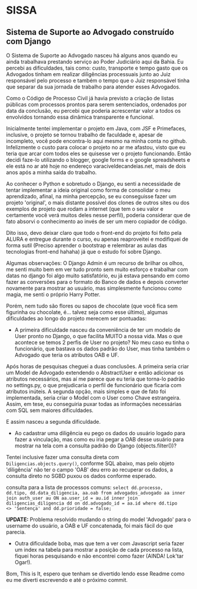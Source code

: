 # SISSA
<h2>Sistema de Suporte ao Advogado construído com Django</h2>

O Sistema de Suporte ao Advogado nasceu há alguns anos quando eu ainda trabalhava prestando serviço ao Poder Judiciário aqui da Bahia. Eu percebi as dificuldades, tais como: custo, transporte e tempo gasto que os Advogados tinham em realizar diligências processuais junto ao Juiz responsável pelo processo e também o tempo que o Juiz responsável tinha que separar da sua jornada de trabalho para atender esses Advogados.

Como o Código de Processo Civil já havia previsto a criação de listas públicas com processos prontos para serem sentenciados, ordenados por data da conclusão, eu percebi que poderia acrescentar valor a todos os envolvidos tornando essa dinâmica transparente e funcional.

Inicialmente tentei implementar o projeto em Java, com JSF e Primefaces, inclusive, o projeto se tornou trabalho de faculdade e, apesar de incompleto, você pode encontra-lo aqui mesmo na minha conta no github. Infelizmente o custo para colocar o projeto no ar me afastou, visto que eu teria que arcar com todos eles se quisesse ver o projeto funcionando. Então decidi faze-lo utilizando o blogger, google forms e o google spreadsheets e ele está no ar até hoje no endereço varaciveldecandeias.net, mais de dois anos após a minha saída do trabalho.

Ao conhecer o Python e sobretudo o Django, eu senti a necessidade de tentar implementar a ideia original como forma de consolidar o meu aprendizado, afinal, na minha percepção, se eu conseguisse fazer um projeto 'original', o mais distante possível dos clones de outros sites ou dos exemplos de projeto que rodam a internet (que tem o seu valor e certamente você verá muitos deles nesse perfil), poderia considerar que de fato absorvi o conhecimento ao invés de ser um mero copiador de código.

Dito isso, devo deixar claro que todo o front-end do projeto foi feito pela ALURA e entregue durante o curso, eu apenas reaproveitei e modifiquei de forma sutil (Preciso aprender o bootstrap e relembrar as aulas das tecnologias front-end hahaha) já que o estudo foi sobre Django.

Algumas observações: O Django Admin é um recurso de brilhar os olhos, me senti muito bem em ver tudo pronto sem muito esforço e trabalhar com datas no django foi algo muito satisfatório, eu já estava pensando em como fazer as conversões para o formato do Banco de dados e depois converter novamente para mostrar ao usuário, mas simplesmente funcionou como magia, me senti o próprio Harry Potter.

Porém, nem tudo são flores ou sapos de chocolate (que você fica sem figurinha ou chocolate, é... talvez seja como esse último), algumas dificuldades ao longo do projeto merecem ser pontuadas:

- A primeira dificuldade nasceu da conveniência de ter um modelo de User pronto no Django, o que facilita MUITO a nossa vida. Mas o que acontece se temos 2 perfis de User no projeto? No meu caso eu tinha o funcionário, que bastava os dados padrão do User, mas tinha também o Advogado que teria os atributos OAB e UF.

Após horas de pesquisas cheguei a duas conclusões. A primeira seria criar um Model de Advogado extendendo o AbstractUser e então adicionar os atributos necessários, mas aí me parece que eu teria que torna-lo padrão no settings.py, o que prejudicaria o perfil de funcionário que ficaria com atributos inúteis. A segunda opção, mais simples e que de fato foi implementada, seria criar o Model com o User como Chave estrangeira. Assim, em tese, eu conseguiria puxar todas as informações necessárias com SQL sem maiores dificuldades.

E assim nasceu a segunda dificuldade.

- Ao cadastrar uma diligência eu pego os dados do usuário logado para fazer a vinculação, mas como eu iria pegar a OAB desse usuário para mostrar na tela com a consulta padrão do Django (objects.filter())? 

Tentei inclusive fazer uma consulta direta com <code>Diligencias.objects.query()</code>, conforme SQL abaixo, mas pelo objeto 'diligência' não ter o campo 'OAB' deu erro ao recuperar os dados, a consulta direto no SGBD puxou os dados conforme esperado.

consulta para a lista de processos comuns: <code>select dd.processo, dd.tipo, dd.data_diligencia, aa.oab from advogados_advogado aa inner join auth_user au ON aa.user_id = au.id inner join diligencias_diligencia dd on dd.advogado_id = aa.id where dd.tipo <> 'Sentença' and dd.prioridade = false;</code> 

<b>UPDATE:</b> Problema resolvido mudando o string do model 'Advogado' para o username do usuário, a OAB e UF concatenada, foi mais fácil do que parecia.

- Outra dificuldade boba, mas que tem a ver com Javascript seria fazer um index na tabela para mostrar a posição de cada processo na lista, fiquei horas pesquisando e não encontrei como fazer (AINDA! Lok'tar Ogar!).

Bom, This is It, espero que tenham se divertido lendo esse Readme como eu me diverti escrevendo e até o próximo commit.
